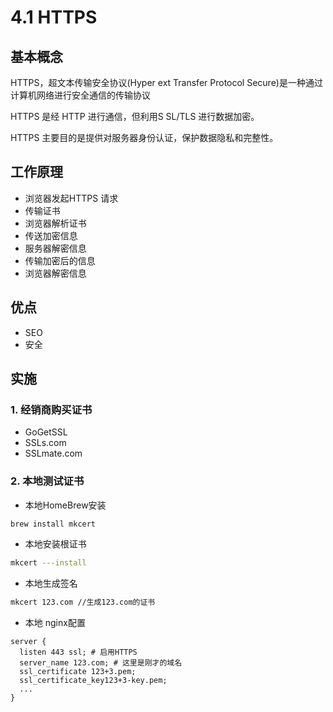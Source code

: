 # 4.1 HTTPS

## 基本概念

HTTPS，超文本传输安全协议(Hyper ext Transfer Protocol Secure)是一种通过计算机网络进行安全通信的传输协议

HTTPS 是经 HTTP 进行通信，但利用S SL/TLS 进行数据加密。

HTTPS 主要目的是提供对服务器身份认证，保护数据隐私和完整性。

## 工作原理

- 浏览器发起HTTPS 请求
- 传输证书
- 浏览器解析证书
- 传送加密信息
- 服务器解密信息
- 传输加密后的信息
- 浏览器解密信息

## 优点

- SEO
- 安全

## 实施

### 1. 经销商购买证书

- GoGetSSL
- SSLs.com
- SSLmate.com

### 2. 本地测试证书

- 本地HomeBrew安装

```sh
brew install mkcert
```

- 本地安装根证书

```sh
mkcert ---install
```

- 本地生成签名

```sh
mkcert 123.com //生成123.com的证书
```

- 本地 nginx配置

```nginx
server {
  listen 443 ssl; # 启用HTTPS
  server_name 123.com; # 这里是刚才的域名
  ssl_certificate 123+3.pem;
  ssl_certificate_key123+3-key.pem;
  ...
}
```
